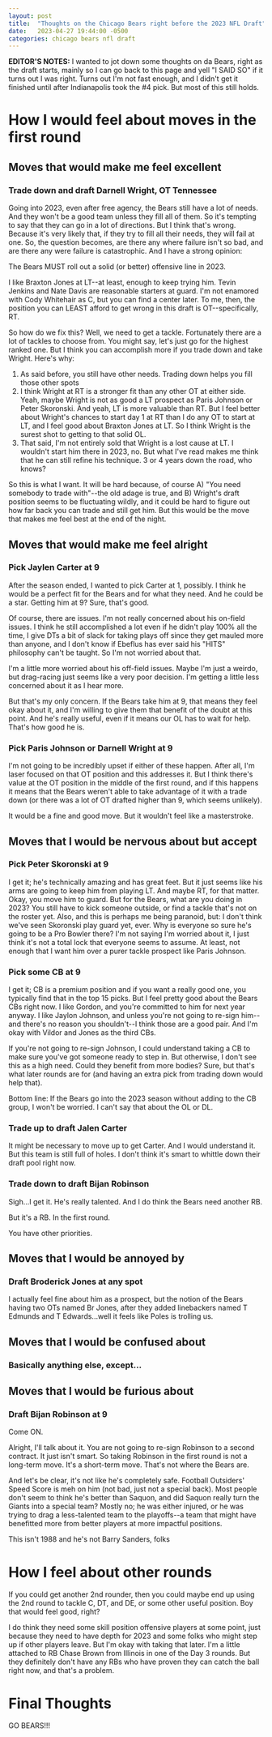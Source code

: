 ```yaml
---
layout: post
title:  "Thoughts on the Chicago Bears right before the 2023 NFL Draft"
date:   2023-04-27 19:44:00 -0500
categories: chicago bears nfl draft
---
```


**EDITOR'S NOTES:** I wanted to jot down some thoughts on da Bears, right as the draft starts, mainly so I can go back to this page and yell "I SAID SO" if it turns out I was right. Turns out I'm not fast enough, and I didn't get it finished until after Indianapolis took the #4 pick. But most of this still holds.

# How I would feel about moves in the first round

## Moves that would make me feel excellent

### Trade down and draft Darnell Wright, OT Tennessee

Going into 2023, even after free agency, the Bears still have a lot of needs. And they won't be a good team unless they fill all of them. So it's tempting to say that they can go in a lot of directions. But I think that's wrong. Because it's very likely that, if they try to fill all their needs, they will fail at one. So, the question becomes, are there any where failure isn't so bad, and are there any were failure is catastrophic. And I have a strong opinion:

The Bears MUST roll out a solid (or better) offensive line in 2023.

I like Braxton Jones at LT--at least, enough to keep trying him. Tevin Jenkins and Nate Davis are reasonable starters at guard. I'm not enamored with Cody Whitehair as C, but you can find a center later. To me, then, the position you can LEAST afford to get wrong in this draft is OT--specifically, RT.

So how do we fix this? Well, we need to get a tackle. Fortunately there are a lot of tackles to choose from. You might say, let's just go for the highest ranked one. But I think you can accomplish more if you trade down and take Wright. Here's why:

1. As said before, you still have other needs. Trading down helps you fill those other spots
2. I think Wright at RT is a stronger fit than any other OT at either side. Yeah, maybe Wright is not as good a LT prospect as Paris Johnson or Peter Skoronski. And yeah, LT is more valuable than RT. But I feel better about Wright's chances to start day 1 at RT than I do any OT to start at LT, and I feel good about Braxton Jones at LT. So I think Wright is the surest shot to getting to that solid OL.
3. That said, I'm not entirely sold that Wright is a lost cause at LT. I wouldn't start him there in 2023, no. But what I've read makes me think that he can still refine his technique. 3 or 4 years down the road, who knows?

So this is what I want. It will be hard because, of course A) "You need somebody to trade with"--the old adage is true, and B) Wright's draft position seems to be fluctuating wildly, and it could be hard to figure out how far back you can trade and still get him. But this would be the move that makes me feel best at the end of the night.

## Moves that would make me feel alright

### Pick Jaylen Carter at 9

After the season ended, I wanted to pick Carter at 1, possibly. I think he would be a perfect fit for the Bears and for what they need. And he could be a star. Getting him at 9? Sure, that's good.

Of course, there are issues. I'm not really concerned about his on-field issues. I think he still accomplished a lot even if he didn't play 100% all the time, I give DTs a bit of slack for taking plays off since they get mauled more than anyone, and I don't know if Ebeflus has ever said his "HITS" philosophy can't be taught. So I'm not worried about that.

I'm a little more worried about his off-field issues. Maybe I'm just a weirdo, but drag-racing just seems like a very poor decision. I'm getting a little less concerned about it as I hear more.

But that's my only concern. If the Bears take him at 9, that means they feel okay about it, and I'm willing to give them that benefit of the doubt at this point. And he's really useful, even if it means our OL has to wait for help. That's how good he is.

### Pick Paris Johnson or Darnell Wright at 9

I'm not going to be incredibly upset if either of these happen. After all, I'm laser focused on that OT position and this addresses it. But I think there's value at the OT position in the middle of the first round, and if this happens it means that the Bears weren't able to take advantage of it with a trade down (or there was a lot of OT drafted higher than 9, which seems unlikely).

It would be a fine and good move. But it wouldn't feel like a masterstroke.

## Moves that I would be nervous about but accept

### Pick Peter Skoronski at 9

I get it; he's technically amazing and has great feet. But it just seems like his arms are going to keep him from playing LT. And maybe RT, for that matter. Okay, you move him to guard. But for the Bears, what are you doing in 2023? You still have to kick someone outside, or find a tackle that's not on the roster yet. Also, and this is perhaps me being paranoid, but: I don't think we've seen Skoronski play guard yet, ever. Why is everyone so sure he's going to be a Pro Bowler there? I'm not saying I'm worried about it, I just think it's not a total lock that everyone seems to assume. At least, not enough that I want him over a purer tackle prospect like Paris Johnson.

### Pick some CB at 9

I get it; CB is a premium position and if you want a really good one, you typically find that in the top 15 picks. But I feel pretty good about the Bears CBs right now. I like Gordon, and you're committed to him for next year anyway. I like Jaylon Johnson, and unless you're not going to re-sign him--and there's no reason you shouldn't--I think those are a good pair. And I'm okay with 
Vildor and Jones as the third CBs.

If you're not going to re-sign Johnson, I could understand taking a CB to make sure you've got someone ready to step in. But otherwise, I don't see this as a high need. Could they benefit from more bodies? Sure, but that's what later rounds are for (and having an extra pick from trading down would help that).

Bottom line: If the Bears go into the 2023 season without adding to the CB group, I won't be worried. I can't say that about the OL or DL.

### Trade up to draft Jalen Carter

It might be necessary to move up to get Carter. And I would understand it. But this team is still full of holes. I don't think it's smart to whittle down their draft pool right now.

### Trade down to draft Bijan Robinson

Sigh...I get it. He's really talented. And I do think the Bears need another RB.

But it's a RB. In the first round.

You have other priorities.

## Moves that I would be annoyed by

### Draft Broderick Jones at any spot

I actually feel fine about him as a prospect, but the notion of the Bears having two OTs named Br Jones, after they added linebackers named T Edmunds and T Edwards...well it feels like Poles is trolling us.

## Moves that I would be confused about

### Basically anything else, except...

## Moves that I would be furious about

### Draft Bijan Robinson at 9

Come ON.

Alright, I'll talk about it. You are not going to re-sign Robinson to a second contract. It just isn't smart. So taking Robinson in the first round is not a long-term move. It's a short-term move. That's not where the Bears are.

And let's be clear, it's not like he's completely safe. Football Outsiders' Speed Score is meh on him (not bad, just not a special back). Most people don't seem to think he's better than Saquon, and did Saquon really turn the Giants into a special team? Mostly no; he was either injured, or he was trying to drag a less-talented team to the playoffs--a team that might have benefitted more from better players at more impactful positions.

This isn't 1988 and he's not Barry Sanders, folks

# How I feel about other rounds

If you could get another 2nd rounder, then you could maybe end up using the 2nd round to tackle C, DT, and DE, or some other useful position. Boy that would feel good, right?

I do think they need some skill position offensive players at some point, just because they need to have depth for 2023 and some folks who might step up if other players leave. But I'm okay with taking that later. I'm a little attached to RB Chase Brown from Illinois in one of the Day 3 rounds. But they definitely don't have any RBs who have proven they can catch the ball right now, and that's a problem.

# Final Thoughts

GO BEARS!!!